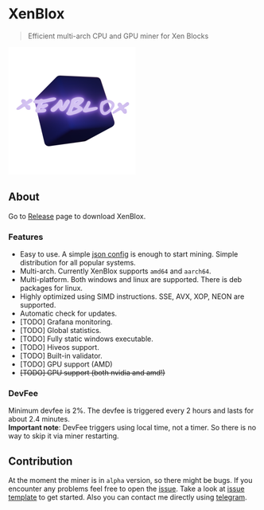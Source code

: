 # XenBlox
> Efficient multi-arch CPU and GPU miner for Xen Blocks

![logo](https://raw.githubusercontent.com/beshenkaD/XenBloxMiner/refs/heads/main/img/logo.png)
## About
Go to [Release](https://github.com/beshenkaD/XenBloxMiner/releases) page to download XenBlox.
### Features
- Easy to use. A simple [json config](https://github.com/beshenkaD/XenBloxMiner/blob/main/config.json) is enough to start mining. Simple distribution for all popular systems.
- Multi-arch. Currently XenBlox supports `amd64` and `aarch64`.
- Multi-platform. Both windows and linux are supported. There is deb packages for linux.
- Highly optimized using SIMD instructions. SSE, AVX, XOP, NEON are supported.
- Automatic check for updates.
- [TODO] Grafana monitoring.
- [TODO] Global statistics.
- [TODO] Fully static windows executable.
- [TODO] Hiveos support.
- [TODO] Built-in validator.
- [TODO] GPU support (AMD)
- ~~[TODO] GPU support (both nvidia and amd!)~~

### DevFee
Minimum devfee is 2%. The devfee is triggered every 2 hours and lasts for about 2.4 minutes.  
**Important note**: DevFee triggers using local time, not a timer. So there is no way to skip it via miner restarting.

## Contribution
At the moment the miner is in `alpha` version, so there might be bugs. If you encounter any problems feel free to open the [issue](https://github.com/beshenkaD/XenBloxMiner/issues). Take a look at [issue template](https://github.com/beshenkaD/XenBloxMiner/blob/main/ISSUE.md) to get started. 
Also you can contact me directly using [telegram](https://t.me/beshenkaD).
